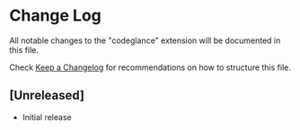 # Change Log

All notable changes to the "codeglance" extension will be documented in this file.

Check [Keep a Changelog](http://keepachangelog.com/) for recommendations on how to structure this file.

## [Unreleased]

- Initial release